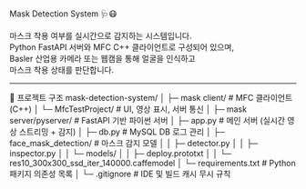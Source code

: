 Mask Detection System 🩺😷

마스크 착용 여부를 실시간으로 감지하는 시스템입니다.  
Python FastAPI 서버와 MFC C++ 클라이언트로 구성되어 있으며,  
Basler 산업용 카메라 또는 웹캠을 통해 얼굴을 인식하고  
마스크 착용 상태를 판단합니다.

---

📁 프로젝트 구조
mask-detection-system/
│
├─ mask client/ # MFC 클라이언트 (C++)
│ └─ MfcTestProject/ # UI, 영상 표시, 서버 통신
│
├─ mask server/pyserver/ # FastAPI 기반 파이썬 서버
│ ├─ app.py # 메인 서버 (실시간 영상 스트리밍 + 감지)
│ ├─ db.py # MySQL DB 로그 관리
│ ├─ face_mask_detection/ # 마스크 감지 모델
│ │ ├─ detector.py
│ │ ├─ inspector.py
│ │ └─ models/
│ │ ├─ deploy.prototxt
│ │ └─ res10_300x300_ssd_iter_140000.caffemodel
│ └─ requirements.txt # Python 패키지 의존성 목록
│
└─ .gitignore # IDE 및 빌드 캐시 무시 규칙
